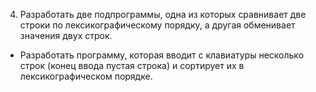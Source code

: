 4. Разработать две подпрограммы, одна из которых сравнивает две строки по лексикографическому порядку,
 а другая обменивает значения двух строк. 
- Разработать программу, которая вводит с клавиатуры несколько строк (конец ввода пустая строка)
  и сортирует их в лексикографическом порядке.